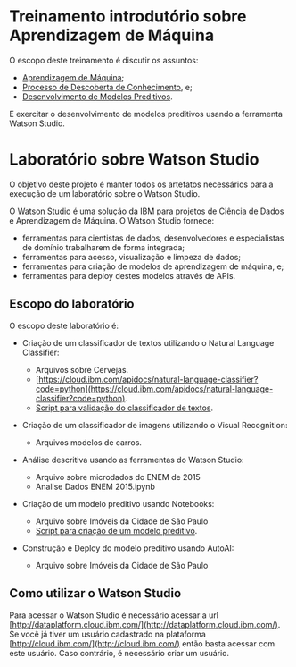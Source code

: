 # Treinamento introdutório sobre Aprendizagem de Máquina

O escopo deste treinamento é discutir os assuntos:

* [Aprendizagem de Máquina](https://github.com/fbarth/watson-studio-lab/blob/master/slides/Aula01-aprendizagemMaquina/aIntroducao.pdf);
* [Processo de Descoberta de Conhecimento](https://github.com/fbarth/watson-studio-lab/blob/master/slides/Aula02-processo-kdd/bigDataCienciaDadosKDD.pdf), e;
* [Desenvolvimento de Modelos Preditivos](https://github.com/fbarth/watson-studio-lab/blob/master/slides/Aula03-design/projetoEvalidacao.pdf).

E exercitar o desenvolvimento de modelos preditivos usando a ferramenta Watson Studio. 

# Laboratório sobre Watson Studio

O objetivo deste projeto é manter todos os artefatos necessários para a execução de 
um laboratório sobre o Watson Studio. 

O [Watson Studio](http://dataplatform.cloud.ibm.com/) é uma solução da IBM para projetos 
de Ciência de Dados e Aprendizagem de Máquina. O Watson Studio fornece: 

* ferramentas para cientistas de dados, desenvolvedores e especialistas de domínio
trabalharem de forma integrada;
* ferramentas para acesso, visualização e limpeza de dados;
* ferramentas para criação de modelos de aprendizagem de máquina, e;
* ferramentas para deploy destes modelos através de APIs.

## Escopo do laboratório

O escopo deste laboratório é:

* Criação de um classificador de textos utilizando o Natural Language Classifier:
  * Arquivos sobre Cervejas.
  * [https://cloud.ibm.com/apidocs/natural-language-classifier?code=python](https://cloud.ibm.com/apidocs/natural-language-classifier?code=python).
  * [Script para validação do classificador de textos]().

* Criação de um classificador de imagens utilizando o Visual Recognition:
  * Arquivos modelos de carros.

* Análise descritiva usando as ferramentas do Watson Studio:
  * Arquivo sobre microdados do ENEM de 2015
  * Analise Dados ENEM 2015.ipynb

* Criação de um modelo preditivo usando Notebooks:
  * Arquivo sobre Imóveis da Cidade de São Paulo
  * [Script para criação de um modelo preditivo](https://dataplatform.cloud.ibm.com/analytics/notebooks/v2/f923fbba-57e4-4b97-b413-ac741db1d230/view?access_token=fdacc9b3aa4a05d9664c0c02e0174357f5465f28889e35eaa3d93acdd1c95490).

* Construção e Deploy do modelo preditivo usando AutoAI:
  * Arquivo sobre Imóveis da Cidade de São Paulo

## Como utilizar o Watson Studio

Para acessar o Watson Studio é necessário acessar a url [http://dataplatform.cloud.ibm.com/](http://dataplatform.cloud.ibm.com/). Se você já tiver um usuário cadastrado na plataforma [http://cloud.ibm.com/](http://cloud.ibm.com/) então basta acessar com este usuário. Caso contrário, é necessário criar um usuário. 
